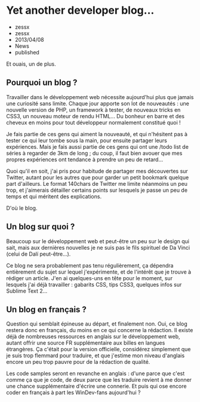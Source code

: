 # Yet another developer blog...
- zessx
- zessx
- 2013/04/08
- News
- published

Et ouais, un de plus.

## Pourquoi un blog ? 

Travailler dans le développement web nécessite aujourd'hui plus que jamais une curiosité sans limite. Chaque jour apporte son lot de nouveautés : une nouvelle version de PHP, un framework à tester, de nouveaux tricks en CSS3, un nouveau moteur de rendu HTML... Du bonheur en barre et des cheveux en moins pour tout développeur normalement constitué quoi !

Je fais partie de ces gens qui aiment la nouveauté, et qui n'hésitent pas à tester ce qui leur tombe sous la main, pour ensuite partager leurs expériences. Mais je fais aussi partie de ces gens qui ont une /todo list de séries à regarder de 3km de long ; du coup, il faut bien avouer que mes propres expériences ont tendance à prendre un peu de retard...

Quoi qu'il en soit, j'ai pris pour habitude de partager mes découvertes sur Twitter, autant pour les autres que pour garder un petit bookmark quelque part d'ailleurs. Le format 140chars de Twitter me limite néanmoins un peu trop, et j'aimerais détailler certains points sur lesquels je passe un peu de temps et qui méritent des explications.

D'où le blog.

## Un blog sur quoi ?

Beaucoup sur le développement web et peut-être un peu sur le design qui sait, mais aux dernières nouvelles je ne suis pas le fils spirituel de Da Vinci (celui de Dalí peut-être...).

Ce blog ne sera probablement pas tenu régulièrement, ça dépendra entièrement du sujet sur lequel j'expérimente, et de l'intérêt que je trouve à rédiger un article. J'en ai quelques-uns en tête pour le moment, sur lesquels j'ai déjà travailler : gabarits CSS, tips CSS3, quelques infos sur Sublime Text 2...

## Un blog en français ?

Question qui semblait épineuse au départ, et finalement non. Oui, ce blog restera donc en français, du moins en ce qui concerne la rédaction. Il existe déjà de nombreuses ressources en anglais sur le développement web, autant offrir une source FR supplémentaire aux billes en langues étrangères. Ça c'était pour la version officielle, considérez simplement que je suis trop flemmard pour traduire, et que j'estime mon niveau d'anglais encore un peu trop pauvre pour de la rédaction de qualité.

Les code samples seront en revanche en anglais : d'une parce que c'est comme ça que je code, de deux parce que les traduire revient à me donner une chance supplémentaire d'écrire une connerie. Et puis qui ose encore coder en français à part les WinDev-fans aujourd'hui ?